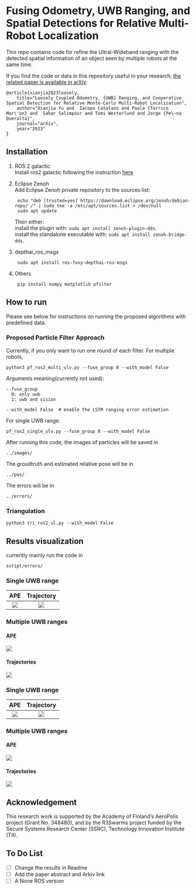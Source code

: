 # Fusing Odometry, UWB Ranging, and Spatial Detections for Relative Multi-Robot Localization

This repo contains code for refine the Ultral-Wideband ranging with the detected spatial information of an object seen by multiple robots at the same time.

If you find the code or data in this repository useful in your research, [the related paper is available in arXiv](https://arxiv.org/abs/2304.06264):
  ```
  @article{xianjia2023loosely, 
      title="Loosely Coupled Odometry, {UWB} Ranging, and Cooperative Spatial Detection for Relative Monte-Carlo Multi-Robot Localization", 
      author="Xianjia Yu and  Iacopo Catalano and Paola {Torrico Mor\'on} and  Sahar Salimpour and Tomi Westerlund and Jorge {Pe\~na Queralta}", 
      journal="arXiv", 
      year="2023"
  }
  ```

## Installation 

1. ROS 2 galactic \
Install ros2 galactic following the instruction [here](https://docs.ros.org/en/galactic/Installation/Ubuntu-Install-Debians.html)

2. Eclipse Zenoh \
Add Eclipse Zenoh private repository to the sources list:

       
        echo "deb [trusted=yes] https://download.eclipse.org/zenoh/debian-repo/ /" | sudo tee -a /etc/apt/sources.list > /dev/null
        sudo apt update
        

    Then either: \
     install the plugin with: `sudo apt install zenoh-plugin-dds`.\
     install the standalone executable with:  `sudo apt install zenoh-bridge-dds`.
3. depthai_ros_msgs

        sudo apt install ros-foxy-depthai-ros-msgs
4. Others

        pip install numpy matplotlib pfilter


<!-- ## Data
### Recorded ros2 bags from 2022/09/23. 

2robots_move_one_static: turtlebot4 and turtlebot1 was moving a circle while turltebot3 static. 

3robots_moving_circles: turltebot1, turltebot3, and turtlebot4 were all moving a circle at the same time and observed the chair from time to time.

### Recorded ros2 bags from 2022/09/28.
3robots_moving_1_static_01: turtlebot1, turtlebot3, and turtlebot4 were moving in a circle while turtlebot 5 static. 2 chairs were added during the recording as objects.

### Recorded ros2 bags from 2022/10/04.
4robots_data_01: turtlebot1, turtlebot3, and turtlebot4 were moving in different circles while turtlebot 5 static. 2 chairs were added during the recording as objects. 

cali_4robots_data_01: The odometry calibrated version based on the above one.

Topics can be seen as follows.
```
# spatial detection results. turtle05 can always see one object.
/turtle01/color/yolov4_Spatial_detections
/turtle03/color/yolov4_Spatial_detections
/turtle04/color/yolov4_Spatial_detections
/turtle05/color/yolov4_Spatial_detections
# odometry data
/turtle01/odom
/turtle03/odom
/turtle04/odom
/turtle05/odom
# uwb range data
/uwb/tof/n_3/n_4/distance
/uwb/tof/n_3/n_5/distance
/uwb/tof/n_3/n_7/distance
/uwb/tof/n_4/n_5/distance
/uwb/tof/n_4/n_7/distance
/uwb/tof/n_7/n_5/distance
# optitrack position data
/vrpn_client_node/chair2/pose
/vrpn_client_node/chair_final/pose
/vrpn_client_node/turtlebot1_cap/pose
/vrpn_client_node/turtlebot3_cap/pose
/vrpn_client_node/turtlebot4_cap/pose
/vrpn_client_node/turtlebot5_cap/pose
``` -->

## How to run

Please see below for instructions on running the proposed algorithms with predefined data.

### Proposed Particle Filter Approach

Currently, if you only want to run one round of each filter.
For multiple robots, 
```
python3 pf_ros2_multi_ulv.py --fuse_group 0 --with_model False 
```
Arguments meaning(currently not used):
```
--fuse_group 
  0: only uwb
  1: uwb and vision

--with_model False  # enable the LSTM ranging error estimation
```

For single UWB range.
```
pf_ros2_single_ulv.py --fuse_group 0 --with_model False
```

After running this code, the images of particles will be saved in 
```
../images/
```
The groudtruth and estimated relative pose will be in 
```
../pos/
```
The errors will be in 
```
../errors/
```

### Triangulation
```
python3 tri_ros2_ul.py --with_model False
```
<!-- #### Run In a Loop
Run a script that can generate all the results of all rounds of different fusing group.
```
python script/run_filter_v1.1_clean_multi.py
``` -->


<!-- ### Calibration
#### odom 
The odom has translations compared with its global position. So we need to calibrate it and republish the topics to:

```
/cali/turtle01/odom
/cali/turtle03/odom
/cali/turtle04/odom
/cali/turtle05/odom
```
currently mainly run the code in 
```
python script/cali_odom.py
```
#### uwb

currently mainly run the following. First run 
```
python script/bias_estimation.py
```
while running a rosbag. It will then save the information in

```
/data/bias_estimation.npz
```
Then run the script

```
python script/plot_bias.py
```
It will save the images in

```
/images/bias_estimation.png
```



#### stereo camera
<!-- FIXME: bias are big, needs to check the code -->
<!-- currently mainly run the code in 
```
script/camera_opti.py
``` --> 

## Results visualization
currently mainly run the code in 
```
script/errors/
```
### Single UWB range
APE             |  Trajectory         
:-------------------------:|:-------------------------: 
![](./demos/ape_single.png)  |  ![](./demos/single_traj.png)


### Multiple UWB ranges
#### APE                 
![](./demos/ape_multi.png)  

#### Trajectories
![](./demos/multi_traj.png)


### Single UWB range
APE             |  Trajectory         
:-------------------------:|:-------------------------: 
![](./demos/ape_single.png)  |  ![](./demos/single_traj.png)


### Multiple UWB ranges

#### APE                 
![](./demos/ape_multi.png)  

#### Trajectories
![](./demos/multi_traj.png)


## Acknowledgement
This research work is supported by the Academy of Finland’s AeroPolis project (Grant No. 348480), and by the R3Swarms project funded by the Secure Systems Research Center (SSRC), Technology Innovation Institute (TII).


## To Do List
- [ ] Change the results in Readme
- [ ] Add the paper abstract and Arkiv link
- [ ] A None ROS version
